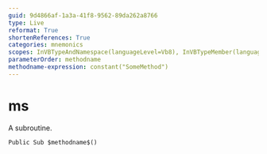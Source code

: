 ```yaml
---
guid: 9d4866af-1a3a-41f8-9562-89da262a8766
type: Live
reformat: True
shortenReferences: True
categories: mnemonics
scopes: InVBTypeAndNamespace(languageLevel=Vb8), InVBTypeMember(languageLevel=Vb8)
parameterOrder: methodname
methodname-expression: constant("SomeMethod")
---
```


# ms

A subroutine.

```
Public Sub $methodname$()
```
